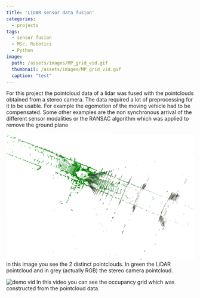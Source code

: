 ```yaml
---
title: 'LiDAR sensor data fusion'
categories:
  - projects
tags:
  - sensor fusion
  - MSc. Robotics
  - Python
image: 
  path: /assets/images/MP_grid_vid.gif
  thumbnail: /assets/images/MP_grid_vid.gif
  caption: "test"
---
```


For this project the pointcloud data of a lidar was fused with the pointclouds obtained from a stereo camera. The data required a lot of preprocessing for it to be usable. For example the egomotion of the moving vehicle had to be compensated. Some other examples are the non synchronous arrival of the different sensor modalities or the RANSAC algorithm which was applied to remove the ground plane


![demo lidar vs stereo](/assets/images/top_view_lidarvsstereo.png)
in this image you see the 2 distinct pointclouds. In green the LiDAR pointcloud and in grey (actually RGB) the stereo camera pointcloud.


![demo vid](/assets/images/MP_grid_vid.gif)
In this video you can see the occupancy grid which was constructed from the pointcloud data.
